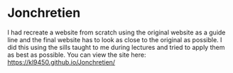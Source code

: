# Jonchretien
I had recreate a website from scratch using the original website as a guide line and the final website has to look as close to the original as possible. I did this using the sills taught to me during lectures and tried to apply them as best as possible.
You can view the site here: https://kl9450.github.io/Jonchretien/
